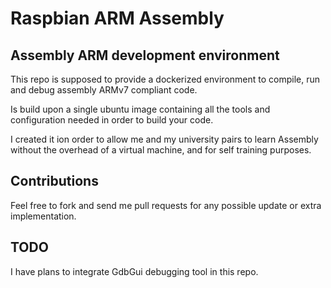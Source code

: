Raspbian ARM Assembly
=====================

Assembly ARM development environment
------------------------------------

This repo is supposed to provide a dockerized environment to compile, run and debug assembly ARMv7 compliant code. 

Is build upon a single ubuntu image containing all the tools and configuration needed in order to build your code.

I created it ion order to allow me and my university pairs to learn Assembly without the overhead of a virtual machine, and for self training purposes.

Contributions
-------------

Feel free to fork and send me pull requests for any possible update or extra implementation.

TODO
----

I have plans to integrate GdbGui debugging tool in this repo.